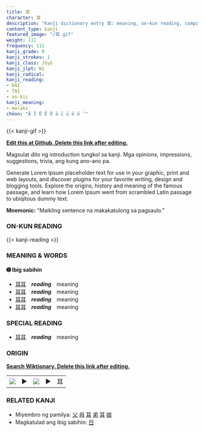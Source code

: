 ```yaml
---
title: 耳
character: 耳
description: "Kanji dictionary entry 耳: meaning, on-kun reading, compounds, origin, related kanji"
content_type: kanji
featured_image: "/耳.gif"
weight: 111
frequency: 111
kanji_grade: 9
kanji_strokes: 1
kanji_class: Jōyō
kanji_jlpt: N1
kanji_radical: 
kanji_reading: 
- DAI
- TAI
- oo-kii
kanji_meaning:
- malaki
chōon: "Ā Ī Ū Ē Ō ā ī ū ē ō ’"
---
```

[//]: # (Don't edit the line below. Kanji animated GIF code is automatically generated.)
{{< kanji-gif >}}

[//]: # (Edit below this line.)

**[Edit this at Github. Delete this link after editing.](https://github.com/tim0g/tim/tree/main/content/kanji/耳/index.md)**

Magsulat dito ng introduction tungkol sa kanji. Mga opinions, impressions, suggestions, trivia, ang kung ano-ano pa.

Generate Lorem Ipsum placeholder text for use in your graphic, print and web layouts, and discover plugins for your favorite writing, design and blogging tools. Explore the origins, history and meaning of the famous passage, and learn how Lorem Ipsum went from scrambled Latin passage to ubiqitous dummy text.
 
**Mnemonic:** "Maikling sentence na makakatulong sa pagsaulo."

### ON-KUN READING

[//]: # (Don't edit the line below. ON-KUN READING code is automatically generated.)
{{< kanji-reading >}}

### MEANING & WORDS

#### ➊ **Ibig sabihin**
  - [耳](../耳)[耳](../耳)　***reading***　meaning
  - [耳](../耳)[耳](../耳)　***reading***　meaning
  - [耳](../耳)[耳](../耳)　***reading***　meaning
  - [耳](../耳)[耳](../耳)　***reading***　meaning

### SPECIAL READING
  - [耳](../耳)[耳](../耳)　***reading***　meaning

### ORIGIN

**[Search Wiktionary. Delete this link after editing.](https://wiktionary.org/wiki/耳)**
<table class="kanji-table"><tr><td>
<img src="60px-耳-bronze.svg.png">
</td><td>▶</td><td>
<img src="60px-耳-oracle.svg.png">
</td><td>▶</td>
<td class="kanji-origin">耳</td>
</tr></table>

### RELATED KANJI
- Miyembro ng pamilya: [父](../父) [母](../母) [耳](../耳) [弟](../弟) [耳](../耳) [娘](../娘)
- Magkatulad ang ibig sabihin: [日](../日)
